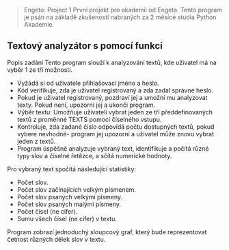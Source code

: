 >Engeto: Project 1
>První projekt pro akademii od Engeta. Tento program je psán na základě zkušeností nabraných za 2 měsíce studia Python Akademie.

**Textový analyzátor s pomocí funkcí**
------------------------------------------

Popis zadání
Tento program slouží k analyzování textů, kde uživatel má na vyběr 1 ze tří možností.
- Vyžádá si od uživatele přihlašovací jméno a heslo.
- Kód verifikuje, zda je uživatel registrovaný a zda zadal správné heslo. 
- Pokud je uživatel registrovaný, pozdraví jej a umožní mu analyzovat texty. Pokud není, upozorni jej a ukonči program.
- Výběr textu: Umožňuje uživateli vybrat jeden ze tří předdefinovaných textů z proměnné TEXTS pomocí číselného vstupu.
- Kontroluje, zda zadané číslo odpovídá počtu dostupných textů, pokud vybere nevhodné- program jej upozorní a uživatel může znovu vybrat jeden z textů.
- Program úspěšně analyzuje vybraný text, identifikuje a počítá různé typy slov a číselné řetězce, a sčítá numerické hodnoty.

Pro vybraný text spočítá následující statistiky:
- Počet slov.
- Počet slov začínajících velkým písmenem.
- Počet slov psaných velkými písmeny.
- Počet slov psaných malými písmeny.
- Počet čísel (ne cifer).
- Sumu všech čísel (ne cifer) v textu.
  
Program zobrazí jednoduchý sloupcový graf, který bude reprezentovat četnost různých délek slov v textu.

